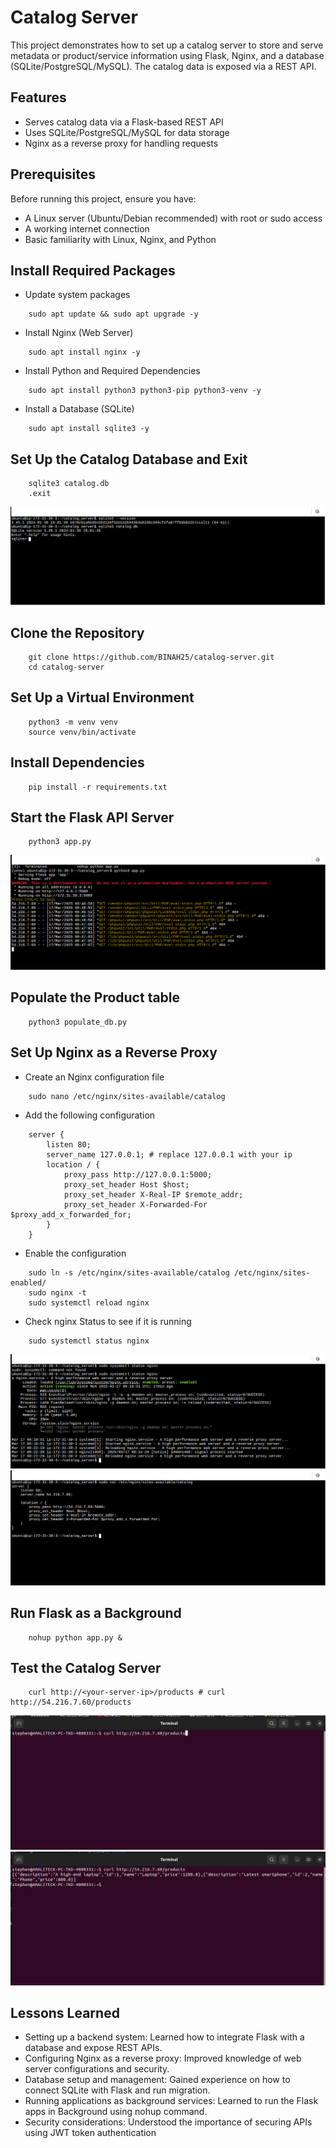 # Catalog Server

This project demonstrates how to set up a catalog server to store and serve metadata or product/service information using Flask, Nginx, and a database (SQLite/PostgreSQL/MySQL). The catalog data is exposed via a REST API.

## Features
- Serves catalog data via a Flask-based REST API
- Uses SQLite/PostgreSQL/MySQL for data storage
- Nginx as a reverse proxy for handling requests

## Prerequisites
Before running this project, ensure you have:
- A Linux server (Ubuntu/Debian recommended) with root or sudo access
- A working internet connection
- Basic familiarity with Linux, Nginx, and Python

## Install Required Packages
- Update system packages
```
    sudo apt update && sudo apt upgrade -y
```
- Install Nginx (Web Server)
```
    sudo apt install nginx -y
```
- Install Python and Required Dependencies
```
    sudo apt install python3 python3-pip python3-venv -y
```
- Install a Database (SQLite)
```
    sudo apt install sqlite3 -y
```
## Set Up the Catalog Database and Exit
```
    sqlite3 catalog.db
    .exit
```
![alt text](image.png)


## Clone the Repository
```
    git clone https://github.com/BINAH25/catalog-server.git
    cd catalog-server
```
## Set Up a Virtual Environment
```
    python3 -m venv venv
    source venv/bin/activate
```
## Install Dependencies
```
    pip install -r requirements.txt
```
## Start the Flask API Server
```
    python3 app.py
```
![alt text](image-3.png)

## Populate the Product table

```
    python3 populate_db.py
```
## Set Up Nginx as a Reverse Proxy
- Create an Nginx configuration file
```
    sudo nano /etc/nginx/sites-available/catalog
```
- Add the following configuration
```
    server {
        listen 80;
        server_name 127.0.0.1; # replace 127.0.0.1 with your ip
        location / {
            proxy_pass http://127.0.0.1:5000;
            proxy_set_header Host $host;
            proxy_set_header X-Real-IP $remote_addr;
            proxy_set_header X-Forwarded-For $proxy_add_x_forwarded_for;
        }
    }
```
- Enable the configuration
```
    sudo ln -s /etc/nginx/sites-available/catalog /etc/nginx/sites-enabled/
    sudo nginx -t
    sudo systemctl reload nginx
```

- Check nginx Status to see if it is running
```
    sudo systemctl status nginx
```
![alt text](image-1.png)
![alt text](image-2.png)

## Run Flask as a Background
```
    nohup python app.py &
```
## Test the Catalog Server

```
    curl http://<your-server-ip>/products # curl http://54.216.7.60/products
```
![alt text](image-4.png)
![alt text](image-5.png)


## Lessons Learned

- Setting up a backend system: Learned how to integrate Flask with a database and expose REST APIs.
- Configuring Nginx as a reverse proxy: Improved knowledge of web server configurations and security.
- Database setup and management: Gained experience on how to connect SQLite with Flask and run migration.
- Running applications as background services: Learned to run the Flask apps in Background using nohup command.
- Security considerations: Understood the importance of securing APIs using  JWT token authentication

